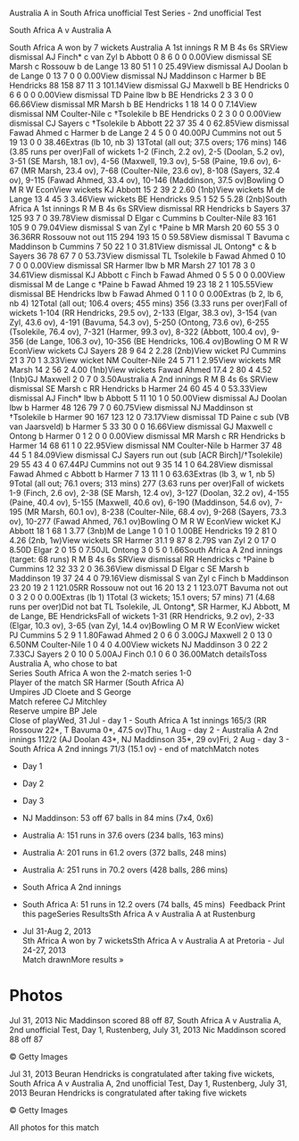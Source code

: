 Australia A in South Africa unofficial Test Series - 2nd unofficial Test

South Africa A v Australia A

South Africa A won by 7 wickets
Australia A 1st innings R M B 4s 6s SRView dismissal AJ Finch\* c van Zyl b Abbott
0 8 6 0 0 0.00View dismissal SE Marsh c Rossouw b de Lange 13 80 51 1 0 25.49View
dismissal AJ Doolan b de Lange 0 13 7 0 0 0.00View dismissal NJ Maddinson c Harmer
b BE Hendricks 88 158 87 11 3 101.14View dismissal GJ Maxwell b BE Hendricks 0 6
6 0 0 0.00View dismissal TD Paine lbw b BE Hendricks 2 3 3 0 0 66.66View dismissal
MR Marsh b BE Hendricks 1 18 14 0 0 7.14View dismissal NM Coulter-Nile c †Tsolekile
b BE Hendricks 0 2 3 0 0 0.00View dismissal CJ Sayers c †Tsolekile b Abbott 22
37 35 4 0 62.85View dismissal Fawad Ahmed c Harmer b de Lange 2 4 5 0 0 40.00PJ Cummins
not out 5 19 13 0 0 38.46Extras (lb 10, nb 3) 13Total (all out; 37.5 overs; 176 mins)
146 (3.85 runs per over)Fall of wickets 1-2 (Finch, 2.2 ov), 2-5 (Doolan, 5.2 ov),
3-51 (SE Marsh, 18.1 ov), 4-56 (Maxwell, 19.3 ov), 5-58 (Paine, 19.6 ov), 6-67 (MR
Marsh, 23.4 ov), 7-68 (Coulter-Nile, 23.6 ov), 8-108 (Sayers, 32.4 ov), 9-115 (Fawad
Ahmed, 33.4 ov), 10-146 (Maddinson, 37.5 ov)Bowling O M R W EconView wickets KJ Abbott
15 2 39 2 2.60 (1nb)View wickets M de Lange 13 4 45 3 3.46View wickets BE Hendricks
9.5 1 52 5 5.28 (2nb)South Africa A 1st innings R M B 4s 6s SRView dismissal RR Hendricks
b Sayers 37 125 93 7 0 39.78View dismissal D Elgar c Cummins b Coulter-Nile 83 161
105 9 0 79.04View dismissal S van Zyl c †Paine b MR Marsh 20 60 55 3 0 36.36RR
Rossouw not out 115 294 193 15 0 59.58View dismissal T Bavuma c Maddinson b Cummins
7 50 22 1 0 31.81View dismissal JL Ontong\* c & b Sayers 36 78 67 7 0 53.73View
dismissal TL Tsolekile b Fawad Ahmed 0 10 7 0 0 0.00View dismissal SR Harmer lbw
b MR Marsh 27 101 78 3 0 34.61View dismissal KJ Abbott c Finch b Fawad Ahmed 0 5
5 0 0 0.00View dismissal M de Lange c †Paine b Fawad Ahmed 19 23 18 2 1 105.55View
dismissal BE Hendricks lbw b Fawad Ahmed 0 1 1 0 0 0.00Extras (b 2, lb 6, nb 4) 12Total
(all out; 106.4 overs; 455 mins) 356 (3.33 runs per over)Fall of wickets 1-104 (RR
Hendricks, 29.5 ov), 2-133 (Elgar, 38.3 ov), 3-154 (van Zyl, 43.6 ov), 4-191 (Bavuma,
54.3 ov), 5-250 (Ontong, 73.6 ov), 6-255 (Tsolekile, 76.4 ov), 7-321 (Harmer, 99.3
ov), 8-322 (Abbott, 100.4 ov), 9-356 (de Lange, 106.3 ov), 10-356 (BE Hendricks,
106.4 ov)Bowling O M R W EconView wickets CJ Sayers 28 9 64 2 2.28 (2nb)View wicket
PJ Cummins 21 3 70 1 3.33View wicket NM Coulter-Nile 24 5 71 1 2.95View wickets MR
Marsh 14 2 56 2 4.00 (1nb)View wickets Fawad Ahmed 17.4 2 80 4 4.52 (1nb)GJ Maxwell
2 0 7 0 3.50Australia A 2nd innings R M B 4s 6s SRView dismissal SE Marsh c RR Hendricks
b Harmer 24 60 45 4 0 53.33View dismissal AJ Finch\* lbw b Abbott 5 11 10 1 0 50.00View
dismissal AJ Doolan lbw b Harmer 48 126 79 7 0 60.75View dismissal NJ Maddinson st
†Tsolekile b Harmer 90 167 123 12 0 73.17View dismissal TD Paine c sub (VB van
Jaarsveld) b Harmer 5 33 30 0 0 16.66View dismissal GJ Maxwell c Ontong b Harmer
0 1 2 0 0 0.00View dismissal MR Marsh c RR Hendricks b Harmer 14 68 61 1 0 22.95View
dismissal NM Coulter-Nile b Harmer 37 48 44 5 1 84.09View dismissal CJ Sayers run
out (sub [ACR Birch]/†Tsolekile) 29 55 43 4 0 67.44PJ Cummins not out 9 35 14 1
0 64.28View dismissal Fawad Ahmed c Abbott b Harmer 7 13 11 1 0 63.63Extras (lb 3,
w 1, nb 5) 9Total (all out; 76.1 overs; 313 mins) 277 (3.63 runs per over)Fall of
wickets 1-9 (Finch, 2.6 ov), 2-38 (SE Marsh, 12.4 ov), 3-127 (Doolan, 32.2 ov), 4-155
(Paine, 40.4 ov), 5-155 (Maxwell, 40.6 ov), 6-190 (Maddinson, 54.6 ov), 7-195 (MR
Marsh, 60.1 ov), 8-238 (Coulter-Nile, 68.4 ov), 9-268 (Sayers, 73.3 ov), 10-277 (Fawad
Ahmed, 76.1 ov)Bowling O M R W EconView wicket KJ Abbott 18 1 68 1 3.77 (3nb)M de
Lange 1 0 1 0 1.00BE Hendricks 19 2 81 0 4.26 (2nb, 1w)View wickets SR Harmer 31.1
9 87 8 2.79S van Zyl 2 0 17 0 8.50D Elgar 2 0 15 0 7.50JL Ontong 3 0 5 0 1.66South
Africa A 2nd innings (target: 68 runs) R M B 4s 6s SRView dismissal RR Hendricks
c †Paine b Cummins 12 32 33 2 0 36.36View dismissal D Elgar c SE Marsh b Maddinson
19 37 24 4 0 79.16View dismissal S van Zyl c Finch b Maddinson 23 20 19 2 1 121.05RR
Rossouw not out 16 20 13 2 1 123.07T Bavuma not out 0 3 2 0 0 0.00Extras (lb 1) 1Total
(3 wickets; 15.1 overs; 57 mins) 71 (4.68 runs per over)Did not bat TL Tsolekile,
JL Ontong\*, SR Harmer, KJ Abbott, M de Lange, BE HendricksFall of wickets 1-31 (RR
Hendricks, 9.2 ov), 2-33 (Elgar, 10.3 ov), 3-65 (van Zyl, 14.4 ov)Bowling O M R W
EconView wicket PJ Cummins 5 2 9 1 1.80Fawad Ahmed 2 0 6 0 3.00GJ Maxwell 2 0 13
0 6.50NM Coulter-Nile 1 0 4 0 4.00View wickets NJ Maddinson 3 0 22 2 7.33CJ Sayers
2 0 10 0 5.00AJ Finch 0.1 0 6 0 36.00Match detailsToss Australia A, who chose to
bat  
Series South Africa A won the 2-match series 1-0  
Player of the match SR Harmer (South Africa A)  
Umpires JD Cloete and S George  
Match referee CJ Mitchley  
Reserve umpire BP Jele  
Close of playWed, 31 Jul - day 1 - South Africa A 1st innings 165/3 (RR Rossouw 22\*,
T Bavuma 0\*, 47.5 ov)Thu, 1 Aug - day 2 - Australia A 2nd innings 112/2 (AJ Doolan
43\*, NJ Maddinson 35\*, 29 ov)Fri, 2 Aug - day 3 - South Africa A 2nd innings 71/3
(15.1 ov) - end of matchMatch notes
- Day 1
- Day 2
- Day 3

- NJ Maddinson: 53 off 67 balls in 84 mins (7x4, 0x6)
- Australia A: 151 runs in 37.6 overs (234 balls, 163 mins)
- Australia A: 201 runs in 61.2 overs (372 balls, 248 mins)
- Australia A: 251 runs in 70.2 overs (428 balls, 286 mins)
- South Africa A 2nd innings
- South Africa A: 51 runs in 12.2 overs (74 balls, 45 mins)
 Feedback Print this pageSeries ResultsSth Africa A v Australia A at Rustenburg
- Jul 31-Aug 2, 2013  
Sth Africa A won by 7 wicketsSth Africa A v Australia A at Pretoria - Jul 24-27,
2013  
Match drawnMore results »
# Photos

Jul 31, 2013
Nic Maddinson scored 88 off 87, South Africa A v Australia A, 2nd unofficial Test,
Day 1, Rustenberg, July 31, 2013
Nic Maddinson scored 88 off 87

© Getty Images

Jul 31, 2013
Beuran Hendricks is congratulated after taking five wickets, South Africa A v Australia
A, 2nd unofficial Test, Day 1, Rustenberg, July 31, 2013
Beuran Hendricks is congratulated after taking five wickets

© Getty Images

All photos for this match
